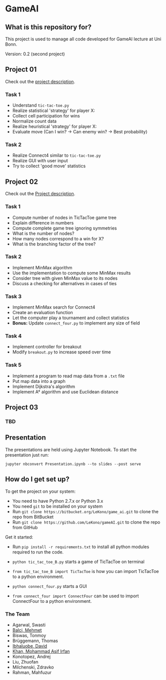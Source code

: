 # GameAI #

## What is this repository for? ##

This project is used to manage all code developed for GameAI lecture at Uni Bonn.

Version: 0.2 (second project)

## Project 01 ##
Check out the [project description](https://docs.google.com/viewer?a=v&pid=sites&srcid=ZGVmYXVsdGRvbWFpbnxiaXRnYW1lYWl8Z3g6NTY1YjdkMTkzOWM4YjM1NA).

### Task 1 ###
* Understand `tic-tac-toe.py`
* Realize statistical 'strategy' for player X:
* Collect cell participation for wins
* Normalize count data
* Realize heuristical 'strategy' for player X:
* Evaluate move (Can I win? -> Can enemy win? -> Best probability)

### Task 2 ###
* Realize Connect4 similar to `tic-tac-toe.py`
* Realize GUI with user input
* Try to collect 'good move' statistics

## Project 02 ##
Check out the [Project description](https://docs.google.com/viewer?a=v&pid=sites&srcid=ZGVmYXVsdGRvbWFpbnxiaXRnYW1lYWl8Z3g6NmE4ZTEyNjNkZTQzNWVmYg).

### Task 1 ###
* Compute number of nodes in TicTacToe game tree
* Explain difference in numbers
* Compute complete game tree ignoring symmetries
* What is the number of nodes?
* How many nodes correspond to a win for X?
* What is the branching factor of the tree?

### Task 2 ###
* Implement MinMax algorithm
* Use the implementation to compute some MinMax results
* Consider tree with given MinMax value to its nodes
* Discuss a checking for alternatives in cases of ties

### Task 3 ###
* Implement MinMax search for Connect4
* Create an evaluation function
* Let the computer play a tournament and collect statistics
* **Bonus:** Update `connect_four.py` to implement any size of field

### Task 4 ###
* Implement controller for breakout
* Modify `breakout.py` to increase speed over time

### Task 5 ###
* Implement a program to read map data from a `.txt` file
* Put map data into a graph
* Implement Dijkstra's algorithm
* Implement A* algorithm and use Euclidean distance

## Project 03 ##

### TBD ###

## Presentation ##
The presentations are held using Jupyter Notebook. To start
the presentation just run:

`jupyter nbconvert Presentation.ipynb --to slides --post serve`

## How do I get set up? ##
To get the project on your system:

* You need to have Python 2.7.x or Python 3.x
* You need `git` to be installed on your system
* Run `git clone https://bitbucket.org/LeKono/game_ai.git` to clone the repo from BitBucket
* Run `git clone https://github.com/LeKono/gameAI.git` to clone the repo from GitHub

Get it started:

* Run `pip install -r requirements.txt` to install all python modules required to
run the code.

* `python tic_tac_toe_B.py` starts a game of TicTacToe on terminal
* `from tic_tac_toe_B import TicTacToe` is how you can import TicTacToe to a python environment.

* `python connect_four.py` starts a GUI
* `from connect_four import ConnectFour` can be used to import ConnectFour to a python environment.


### The Team ###

* Agarwal, Swasti
* [Balci, Mehmet](https://github.com/mehmetbalci)
* Biswas, Tonmoy
* Brüggemann, Thomas
* [Ibhaluobe, David](https://github.com/ibhal)
* [Khan, Mohammad Asif Irfan](https://github.com/asifirfankhan)
* Konotopez, Andrej
* Liu, Zhuofan
* Milchenski, Zdravko
* Rahman, Mahfuzur
